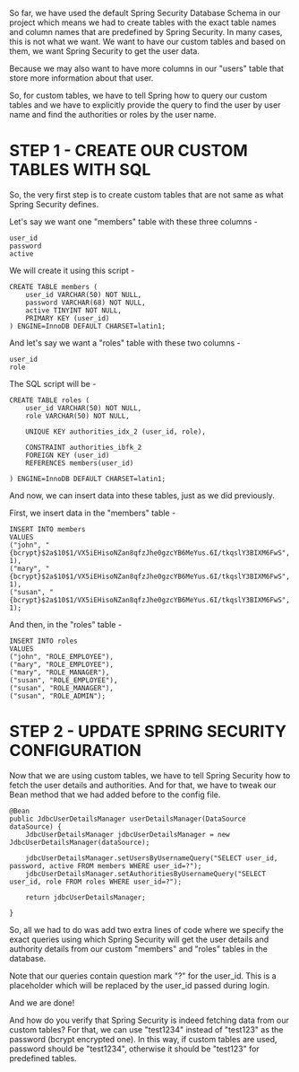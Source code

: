So far, we have used the default Spring Security Database Schema in our project which means we had to create tables with the exact table names and column names that are predefined by Spring Security. In many cases, this is not what we want. We want to have our custom tables and based on them, we want Spring Security to get the user data.

Because we may also want to have more columns in our "users" table that store more information about that user.

So, for custom tables, we have to tell Spring how to query our custom tables and we have to explicitly provide the query to find the user by user name and find the authorities or roles by the user name.

# STEP 1 - CREATE OUR CUSTOM TABLES WITH SQL

So, the very first step is to create custom tables that are not same as what Spring Security defines.

Let's say we want one "members" table with these three columns - 

    user_id
    password
    active

We will create it using this script - 

    CREATE TABLE members (
        user_id VARCHAR(50) NOT NULL,
        password VARCHAR(68) NOT NULL,
        active TINYINT NOT NULL,
        PRIMARY KEY (user_id)
    ) ENGINE=InnoDB DEFAULT CHARSET=latin1;

And let's say we want a "roles" table with these two columns - 

    user_id
    role

The SQL script will be - 

    CREATE TABLE roles (
        user_id VARCHAR(50) NOT NULL,
        role VARCHAR(50) NOT NULL,

        UNIQUE KEY authorities_idx_2 (user_id, role),

        CONSTRAINT authorities_ibfk_2
        FOREIGN KEY (user_id)
        REFERENCES members(user_id)

    ) ENGINE=InnoDB DEFAULT CHARSET=latin1;

And now, we can insert data into these tables, just as we did previously.

First, we insert data in the "members" table - 

    INSERT INTO members
    VALUES 
    ("john", "{bcrypt}$2a$10$1/VX5iEHisoNZan8qfzJhe0gzcYB6MeYus.6I/tkqslY3BIXM6FwS", 1),
    ("mary", "{bcrypt}$2a$10$1/VX5iEHisoNZan8qfzJhe0gzcYB6MeYus.6I/tkqslY3BIXM6FwS", 1),
    ("susan", "{bcrypt}$2a$10$1/VX5iEHisoNZan8qfzJhe0gzcYB6MeYus.6I/tkqslY3BIXM6FwS", 1);

And then, in the "roles" table - 

    INSERT INTO roles
    VALUES
    ("john", "ROLE_EMPLOYEE"),
    ("mary", "ROLE_EMPLOYEE"),
    ("mary", "ROLE_MANAGER"),
    ("susan", "ROLE_EMPLOYEE"),
    ("susan", "ROLE_MANAGER"),
    ("susan", "ROLE_ADMIN");


# STEP 2 - UPDATE SPRING SECURITY CONFIGURATION

Now that we are using custom tables, we have to tell Spring Security how to fetch the user details and authorities. And for that, we have to tweak our Bean method that we had added before to the config file.

    @Bean
    public JdbcUserDetailsManager userDetailsManager(DataSource dataSource) {
        JdbcUserDetailsManager jdbcUserDetailsManager = new JdbcUserDetailsManager(dataSource);

        jdbcUserDetailsManager.setUsersByUsernameQuery("SELECT user_id, password, active FROM members WHERE user_id=?");
        jdbcUserDetailsManager.setAuthoritiesByUsernameQuery("SELECT user_id, role FROM roles WHERE user_id=?");
        
        return jdbcUserDetailsManager;

    }

So, all we had to do was add two extra lines of code where we specify the exact queries using which Spring Security will get the user details and authority details from our custom "members" and "roles" tables in the database.

Note that our queries contain question mark "?" for the user_id. This is a placeholder which will be replaced by the user_id passed during login.

And we are done!

And how do you verify that Spring Security is indeed fetching data from our custom tables? For that, we can use "test1234" instead of "test123" as the password (bcrypt encrypted one). In this way, if custom tables are used, password should be "test1234", otherwise it should be "test123" for predefined tables.